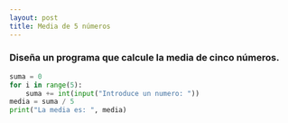 ```yaml
---
layout: post
title: Media de 5 números
---
```


### Diseña un programa que calcule la media de cinco números.

```python
suma = 0
for i in range(5):
    suma += int(input("Introduce un numero: "))
media = suma / 5
print("La media es: ", media)
```
